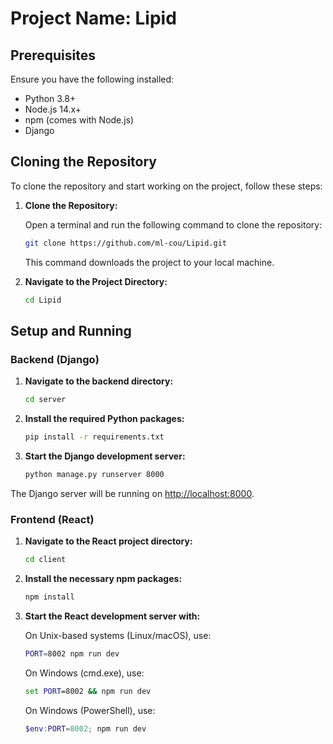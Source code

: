 # Project Name: Lipid


## Prerequisites

Ensure you have the following installed:
- Python 3.8+
- Node.js 14.x+
- npm (comes with Node.js)
- Django


## Cloning the Repository

To clone the repository and start working on the project, follow these steps:

1. **Clone the Repository:**
   
   Open a terminal and run the following command to clone the repository:
   ```sh
   git clone https://github.com/ml-cou/Lipid.git
   ```
   This command downloads the project to your local machine.

2. **Navigate to the Project Directory:**
   ```sh
   cd Lipid
   ```

## Setup and Running

### Backend (Django)

1. **Navigate to the backend directory:**
   ```sh
   cd server
   ```

2. **Install the required Python packages:**
   ```sh
   pip install -r requirements.txt
   ```

3. **Start the Django development server:**
   ```sh
   python manage.py runserver 8000
   ```

The Django server will be running on [http://localhost:8000](http://localhost:8000).

### Frontend (React)

1. **Navigate to the React project directory:**
   ```sh
   cd client
   ```

2. **Install the necessary npm packages:**
   ```sh
   npm install
   ```

3. **Start the React development server with:**
   
   On Unix-based systems (Linux/macOS), use:
   ```sh
   PORT=8002 npm run dev
   ```
   On Windows (cmd.exe), use:
   ```cmd
   set PORT=8002 && npm run dev
   ```
   On Windows (PowerShell), use:
   ```powershell
   $env:PORT=8002; npm run dev
   ```
   
